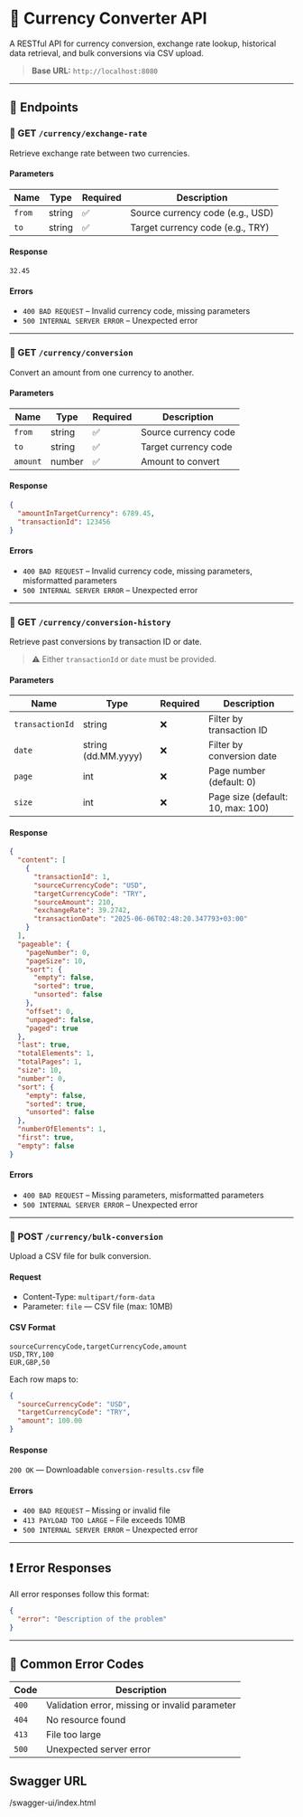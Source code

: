 # 💱 Currency Converter API

A RESTful API for currency conversion, exchange rate lookup, historical data retrieval, and bulk conversions via CSV upload.

> **Base URL:** `http://localhost:8080`

---

## 🚀 Endpoints

### 🔹 GET `/currency/exchange-rate`

Retrieve exchange rate between two currencies.

#### Parameters

| Name | Type | Required | Description |
|------|------|----------|-------------|
| `from` | string | ✅ | Source currency code (e.g., USD) |
| `to`   | string | ✅ | Target currency code (e.g., TRY) |

#### Response

```
32.45
```

#### Errors

- `400 BAD REQUEST` – Invalid currency code, missing parameters  
- `500 INTERNAL SERVER ERROR` – Unexpected error

---

### 🔹 GET `/currency/conversion`

Convert an amount from one currency to another.

#### Parameters

| Name   | Type   | Required | Description |
|--------|--------|----------|-------------|
| `from` | string | ✅ | Source currency code |
| `to`   | string | ✅ | Target currency code |
| `amount` | number | ✅ | Amount to convert     |

#### Response

```json
{
  "amountInTargetCurrency": 6789.45,
  "transactionId": 123456
}
```

#### Errors

- `400 BAD REQUEST` – Invalid currency code, missing parameters, misformatted parameters  
- `500 INTERNAL SERVER ERROR` – Unexpected error

---

### 🔹 GET `/currency/conversion-history`

Retrieve past conversions by transaction ID or date.

> ⚠️ Either `transactionId` or `date` must be provided.

#### Parameters

| Name | Type | Required | Description |
|------|------|----------|-------------|
| `transactionId` | string | ❌ | Filter by transaction ID |
| `date` | string (dd.MM.yyyy) | ❌ | Filter by conversion date |
| `page` | int | ❌ | Page number (default: 0) |
| `size` | int | ❌ | Page size (default: 10, max: 100) |

#### Response

```json
{
  "content": [
    {
      "transactionId": 1,
      "sourceCurrencyCode": "USD",
      "targetCurrencyCode": "TRY",
      "sourceAmount": 210,
      "exchangeRate": 39.2742,
      "transactionDate": "2025-06-06T02:48:20.347793+03:00"
    }
  ],
  "pageable": {
    "pageNumber": 0,
    "pageSize": 10,
    "sort": {
      "empty": false,
      "sorted": true,
      "unsorted": false
    },
    "offset": 0,
    "unpaged": false,
    "paged": true
  },
  "last": true,
  "totalElements": 1,
  "totalPages": 1,
  "size": 10,
  "number": 0,
  "sort": {
    "empty": false,
    "sorted": true,
    "unsorted": false
  },
  "numberOfElements": 1,
  "first": true,
  "empty": false
}
```

#### Errors

- `400 BAD REQUEST` – Missing parameters, misformatted parameters  
- `500 INTERNAL SERVER ERROR` – Unexpected error

---

### 🔹 POST `/currency/bulk-conversion`

Upload a CSV file for bulk conversion.

#### Request

- Content-Type: `multipart/form-data`
- Parameter: `file` — CSV file (max: 10MB)

#### CSV Format

```
sourceCurrencyCode,targetCurrencyCode,amount
USD,TRY,100
EUR,GBP,50
```

Each row maps to:

```json
{
  "sourceCurrencyCode": "USD",
  "targetCurrencyCode": "TRY",
  "amount": 100.00
}
```

#### Response

`200 OK` — Downloadable `conversion-results.csv` file

#### Errors

- `400 BAD REQUEST` – Missing or invalid file  
- `413 PAYLOAD TOO LARGE` – File exceeds 10MB  
- `500 INTERNAL SERVER ERROR` – Unexpected error

---

## ❗ Error Responses

All error responses follow this format:

```json
{
  "error": "Description of the problem"
}
```

---

## 📘 Common Error Codes

| Code | Description |
|------|-------------|
| `400` | Validation error, missing or invalid parameter |
| `404` | No resource found |
| `413` | File too large |
| `500` | Unexpected server error |


## Swagger URL

/swagger-ui/index.html


